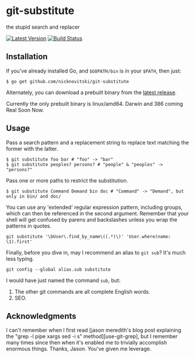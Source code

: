 git-substitute
==============

the stupid search and replacer

[![Latest Version](https://img.shields.io/github/release/nicknovitski/git-substitute.svg?style=flat-square)][release]
[![Build Status](https://img.shields.io/travis/nicknovitski/git-substitute.svg?style=flat-square)][travis]

[release]: https://github.com/nicknovitski/git-substitute/releases
[travis]: https://travis-ci.org/nicknovitski/git-substitute

## Installation

If you've already installed Go, and `$GOPATH/bin` is in your `$PATH`, then just:
```shell
$ go get github.com/nicknovitski/git-substitute
```

Alternately, you can download a prebuilt binary from the [latest release](https://github.com/nicknovitski/git-substitute/releases/latest).

Currently the only prebuilt binary is linux/amd64.  Darwin and 386 coming Real Soon Now.

## Usage

Pass a search pattern and a replacement string to replace text matching the
former with the latter.

```shell
$ git substitute foo bar # "foo" -> "bar"
$ git substitute peoples? persons? # "people" & "peoples" -> "persons?"
```

Pass one or more paths to restrict the substitution.
```shell
$ git substitute Command Demand bin doc # "Command" -> "Demand", but only in bin/ and doc/
```

You can use any 'extended' regular expression pattern, including groups, which
can then be referenced in the second argument.  Remember that your shell will
get confused by parens and backslashes unless you wrap the patterns in quotes.
```shell
git substitute '\bUser\.find_by_name\((.*)\)' 'User.where(name: \1).first'
```

Finally, before you dive in, may I recommend an alias to `git sub`?  It's much less typing.
```shell
git config --global alias.sub substitute
```

I would have just named the command `sub`, but:

1. The other git commands are all complete English words.
2. SEO.

## Acknowledgments

I can't remember when I first read [jason meredith's blog post explaining the
"grep -l pipe xargs sed -i s" method][use-git-grep], but I remember many times
since then when it's enabled me to trivially accomplish enormous things.
Thanks, Jason.  You've given me leverage.

[idea-stolen-from]: http://blog.jasonmeridth.com/posts/use-git-grep-to-replace-strings-in-files-in-your-git-repository/
